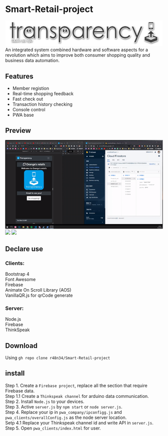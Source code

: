 # Smart-Retail-project
<img src="https://github.com/r48n34/Smart-Retail-project/blob/main/imgg/loasdgo-2.png" />
An integrated system combined hardware and software aspects for a revolution which aims to
improve both consumer shopping quality and business data automation.  

## Features
* Member registion
* Real-time shopping feedback
* Fast check out
* Transaction history checking
* Console control
* PWA base

## Preview
<img src="https://github.com/r48n34/Smart-Retail-project/blob/main/imgg/reg.gif" />
<img src="https://github.com/r48n34/Smart-Retail-project/blob/main/imgg/cart.gif" />
<img src="https://github.com/r48n34/Smart-Retail-project/blob/main/imgg/his.gif" />

## Declare use
### Clients:  
Bootstrap 4  
Font Awesome  
Firebase   
Animate On Scroll Library (AOS)  
VanillaQR.js for qrCode generate
### Server:  
Node.js  
Firebase  
ThinkSpeak

## Download
Using `gh repo clone r48n34/Smart-Retail-project`  

## install
Step 1. Create a `Firebase project`, replace all the section that require Firebase data.  
Step 1.1 Create a `Thinkspeak channel` for arduino data communication.  
Step 2. Install `Node.js` to your devices.   
Step 3. Active `server.js` by `npm start` or `node server.js`.  
Step 4. Replace your ip in `pwa_company/ipconfigg.js` and `pwa_clients/overallConfig.js` as the node server location.  
Setp 4.1 Replace your Thinkspeak channel id and write API in `server.js`.  
Step 5. Open `pwa_clients/index.html` for user.  

